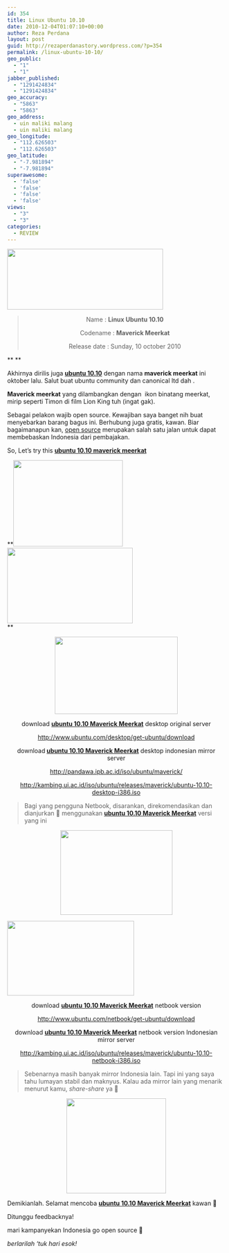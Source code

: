 ```yaml
---
id: 354
title: Linux Ubuntu 10.10
date: 2010-12-04T01:07:10+00:00
author: Reza Perdana
layout: post
guid: http://rezaperdanastory.wordpress.com/?p=354
permalink: /linux-ubuntu-10-10/
geo_public:
  - "1"
  - "1"
jabber_published:
  - "1291424834"
  - "1291424834"
geo_accuracy:
  - "5863"
  - "5863"
geo_address:
  - uin maliki malang
  - uin maliki malang
geo_longitude:
  - "112.626503"
  - "112.626503"
geo_latitude:
  - "-7.981894"
  - "-7.981894"
superawesome:
  - 'false'
  - 'false'
  - 'false'
  - 'false'
views:
  - "3"
  - "3"
categories:
  - REVIEW
---
```

<img class="aligncenter" src="http://t1.gstatic.com/images?q=tbn:ANd9GcTQs0MvOX7jaCczPX5AELUfr3CrlsTlxD2JNyEmRhiRWMjs8FHSWw" alt="" width="360" height="140" />

> <p style="text-align: center;">
>   Name : <strong>Linux Ubuntu 10.10</strong>
> </p>
> 
> <p style="text-align: center;">
>   Codename : <strong>Maverick Meerkat</strong>
> </p>
> 
> <p style="text-align: center;">
>   Release date : Sunday, 10 october 2010<strong><br /> </strong>
> </p>

** **

Akhirnya dirilis juga [**ubuntu 10.10**](http://rezaperdanastory.wordpress.com/2010/12/04/linux-ubuntu-10-10/) dengan nama **maverick meerkat** ini oktober lalu. Salut buat ubuntu community dan canonical ltd dah .

**Maverick meerkat** yang dilambangkan dengan  ikon binatang meerkat, mirip seperti Timon di film Lion King tuh (ingat gak).

Sebagai pelakon wajib open source. Kewajiban saya banget nih buat menyebarkan barang bagus ini. Berhubung juga gratis, kawan. Biar bagaimanapun kan, [open source](http://rezaperdanastory.wordpress.com/category/ilmu-komputer/open-source) merupakan salah satu jalan untuk dapat membebaskan Indonesia dari pembajakan.

So, Let&#8217;s try this [**ubuntu 10.10 maverick meerkat**](http://rezaperdanastory.wordpress.com/2010/12/04/linux-ubuntu-10-10/)<!--more-->

**<img class="aligncenter" src="http://t1.gstatic.com/images?q=tbn:ANd9GcRRo08omjBjI0TKqEmp-ssFHnlVjGGOubzdR01aOyp76WtBTtV4" alt="" width="253" height="199" /><img class="aligncenter" src="http://t1.gstatic.com/images?q=tbn:ANd9GcShGaPna2wRQNBSDZ7e1leU-Gr6SYtWhTsKjQsUkrciHkn4vazo" alt="" width="290" height="174" />  
** 

<p style="text-align: center;">
  <strong><img class="aligncenter" src="http://t3.gstatic.com/images?q=tbn:ANd9GcRKW_wuXBiALdxV6Wd0JgNoA-JVxFp-6t2CCgGRs4xNKy8KLeec" alt="" width="284" height="178" /></strong>
</p>

<p style="text-align: center;">
  download <a title="Linux Ubuntu 10.10" href="http://rezaperdanastory.wordpress.com/2010/12/04/linux-ubuntu-10-10/"><strong>ubuntu 10.10 Maverick Meerkat</strong></a> desktop original server
</p>

<p style="text-align: center;">
  <a href="http://www.ubuntu.com/desktop/get-ubuntu/download">http://www.ubuntu.com/desktop/get-ubuntu/download</a>
</p>

<p style="text-align: center;">
  download<strong> <a title="Linux Ubuntu 10.10" href="http://rezaperdanastory.wordpress.com/2010/12/04/linux-ubuntu-10-10/">ubuntu 10.10 Maverick Meerkat</a></strong> desktop indonesian mirror server
</p>

<p style="text-align: center;">
  <a href="http://pandawa.ipb.ac.id/iso/ubuntu/maverick/">http://pandawa.ipb.ac.id/iso/ubuntu/maverick/</a>
</p>

<p style="text-align: center;">
  <a href="http://kambing.ui.ac.id/iso/ubuntu/releases/maverick/ubuntu-10.10-desktop-i386.iso">http://kambing.ui.ac.id/iso/ubuntu/releases/maverick/ubuntu-10.10-desktop-i386.iso</a>
</p>

> <p style="text-align: left;">
>   Bagi yang pengguna Netbook, disarankan, direkomendasikan dan dianjurkan 🙂 menggunakan <a title="Linux Ubuntu 10.10" href="http://rezaperdanastory.wordpress.com/2010/12/04/linux-ubuntu-10-10/"><strong>ubuntu 10.10 Maverick Meerkat</strong></a> versi yang ini
> </p>
> 
> <p style="text-align: left;">
>   </blockquote> 
>   
>   <p style="text-align: center;">
>     <img class="aligncenter" src="http://t0.gstatic.com/images?q=tbn:ANd9GcR-JY4WD1UTQXqtgw6Er02kTdRefuOtdmHChMZ8WQQOeerCD9V_dQ" alt="" width="259" height="195" />
>   </p>
>   
>   <p style="text-align: left;">
>     <img class="aligncenter" src="http://t2.gstatic.com/images?q=tbn:ANd9GcThq46PZIwqiGwNBvPacdX7a7S-18noyZGDaR0uNBSpVokJEr5-qg" alt="" width="293" height="172" />
>   </p>
>   
>   <p style="text-align: center;">
>     download <a title="Linux Ubuntu 10.10" href="http://rezaperdanastory.wordpress.com/2010/12/04/linux-ubuntu-10-10/"><strong>ubuntu 10.10 Maverick Meerkat</strong></a> netbook version
>   </p>
>   
>   <p style="text-align: center;">
>     <a href="http://www.ubuntu.com/netbook/get-ubuntu/download">http://www.ubuntu.com/netbook/get-ubuntu/download</a>
>   </p>
>   
>   <p style="text-align: center;">
>     download <a title="Linux Ubuntu 10.10" href="http://rezaperdanastory.wordpress.com/2010/12/04/linux-ubuntu-10-10/"><strong>ubuntu 10.10 Maverick Meerkat</strong></a> netbook version Indonesian mirror server
>   </p>
>   
>   <p style="text-align: center;">
>     <a href="http://kambing.ui.ac.id/iso/ubuntu/releases/maverick/ubuntu-10.10-netbook-i386.iso">http://kambing.ui.ac.id/iso/ubuntu/releases/maverick/ubuntu-10.10-netbook-i386.iso</a>
>   </p>
>   
>   <blockquote>
>     <p style="text-align: left;">
>       Sebenarnya masih banyak mirror Indonesia lain. Tapi ini yang saya tahu lumayan stabil dan maknyus. Kalau ada mirror lain yang menarik menurut kamu, <em>share-share</em> ya 🙂
>     </p>
>   </blockquote>
>   
>   <p style="text-align: center;">
>     <img class="aligncenter" src="http://t3.gstatic.com/images?q=tbn:ANd9GcQWcRTYOPP1gQw3Ok58UwsQwGEWtU7b-VAR26IOzW8fSWb35JXBBw" alt="" width="230" height="219" />
>   </p>
>   
>   <p style="text-align: left;">
>     Demikianlah. Selamat mencoba <a title="Linux Ubuntu 10.10" href="http://rezaperdanastory.wordpress.com/2010/12/04/linux-ubuntu-10-10/"><strong>ubuntu 10.10 Maverick Meerkat</strong></a> kawan 🙂
>   </p>
>   
>   <p style="text-align: left;">
>     Ditunggu feedbacknya!
>   </p>
>   
>   <p style="text-align: left;">
>     mari kampanyekan Indonesia go open source 🙂
>   </p>
>   
>   <p style="text-align: left;">
>     <em>berlarilah &#8216;tuk hari esok!</em>
>   </p>
>   
>   <div id="geo-post-354" class="geo geo-post" style="display: none">
>     <span class="latitude">-7.981894</span><span class="longitude">112.626503</span>
>   </div>